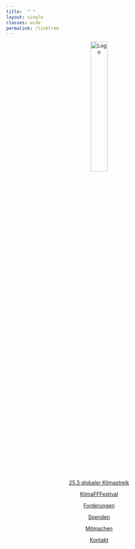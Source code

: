 ```yaml
---
title:  " "
layout: single
classes: wide
permalink: /linktree
---
```

<div align='center'>
  
<img src="https://github.com/fridaysforfuture-landau-pfalz/fridaysforfuture-landau-pfalz.github.io/blob/main/assets/images/FFF%20Landau%20Logo.png?raw=true" alt="Logo" style="float:center;" height="30%" width="30%"> <br>

  <p></p>
<a href="https://fridaysforfuture-landau.de/ank%C3%BCndigung/2022/01/25/Klimastreik-25.03.22.html" class="btn btn--success">25.3 globaler Klimastreik</a>
<p></p>
<a href="#" class="btn btn--success">KlimaFFFestival</a>
  <p></p>  
<a href="https://fridaysforfuture-landau.de/forderungen" class="btn btn--success">Forderungen</a>
  <p></p>  
<a href="https://opencollective.com/klimastreik-landau" class="btn btn--success">Spenden</a>
  <p></p>
<a href="#" class="btn btn--success">Mitmachen</a>  
  <p></p>
<a href="https://fridaysforfuture-landau.de/kontakt" class="btn btn--success">Kontakt</a>  
  <p></p>
</div>

